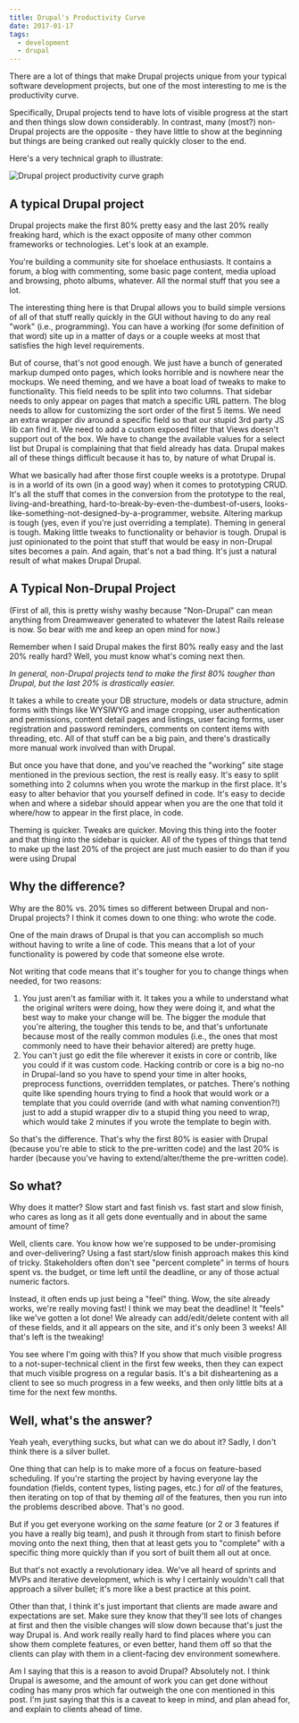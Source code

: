 ```yaml
---
title: Drupal's Productivity Curve
date: 2017-01-17
tags:
  - development
  - drupal
---
```


There are a lot of things that make Drupal projects unique from your typical software development projects, but one of the most interesting to me is the productivity curve.

Specifically, Drupal projects tend to have lots of visible progress at the start and then things slow down considerably. In contrast, many (most?) non-Drupal projects are the opposite - they have little to show at the beginning but things are being cranked out really quickly closer to the end.

Here's a very technical graph to illustrate:

![Drupal project productivity curve graph](https://dl.airtable.com/9cRA94n2RCyhdpkzZkhN_full_drupal_productivity.png)

## A typical Drupal project

Drupal projects make the first 80% pretty easy and the last 20% really freaking hard, which is the exact opposite of many other common frameworks or technologies. Let's look at an example.

You're building a community site for shoelace enthusiasts. It contains a forum, a blog with commenting, some basic page content, media upload and browsing, photo albums, whatever. All the normal stuff that you see a lot.

The interesting thing here is that Drupal allows you to build simple versions of all of that stuff really quickly in the GUI without having to do any real "work" (i.e., programming). You can have a working (for some definition of that word) site up in a matter of days or a couple weeks at most that satisfies the high level requirements.

But of course, that's not good enough. We just have a bunch of generated markup dumped onto pages, which looks horrible and is nowhere near the mockups. We need theming, and we have a boat load of tweaks to make to functionality. This field needs to be split into two columns. That sidebar needs to only appear on pages that match a specific URL pattern. The blog needs to allow for customizing the sort order of the first 5 items. We need an extra wrapper div around a specific field so that our stupid 3rd party JS lib can find it. We need to add a custom exposed filter that Views doesn't support out of the box. We have to change the available values for a select list but Drupal is complaining that that field already has data. Drupal makes all of these things difficult because it has to, by nature of what Drupal is.

What we basically had after those first couple weeks is a prototype. Drupal is in a world of its own (in a good way) when it comes to prototyping CRUD. It's all the stuff that comes in the conversion from the prototype to the real, living-and-breathing, hard-to-break-by-even-the-dumbest-of-users, looks-like-something-not-designed-by-a-programmer, website. Altering markup is tough (yes, even if you're just overriding a template). Theming in general is tough. Making little tweaks to functionality or behavior is tough. Drupal is just opinionated to the point that stuff that would be easy in non-Drupal sites becomes a pain. And again, that's not a bad thing. It's just a natural result of what makes Drupal Drupal.

## A Typical Non-Drupal Project

(First of all, this is pretty wishy washy because "Non-Drupal" can mean anything from Dreamweaver generated to whatever the latest Rails release is now. So bear with me and keep an open mind for now.)

Remember when I said Drupal makes the first 80% really easy and the last 20% really hard? Well, you must know what's coming next then.

_In general, non-Drupal projects tend to make the first 80% tougher than Drupal, but the last 20% is drastically easier._

It takes a while to create your DB structure, models or data structure, admin forms with things like WYSIWYG and image cropping, user authentication and permissions, content detail pages and listings, user facing forms, user registration and password reminders, comments on content items with threading, etc. All of that stuff can be a big pain, and there's drastically more manual work involved than with Drupal.

But once you have that done, and you've reached the "working" site stage mentioned in the previous section, the rest is really easy. It's easy to split something into 2 columns when you wrote the markup in the first place. It's easy to alter behavior that you yourself defined in code. It's easy to decide when and where a sidebar should appear when you are the one that told it where/how to appear in the first place, in code.

Theming is quicker. Tweaks are quicker. Moving this thing into the footer and that thing into the sidebar is quicker. All of the types of things that tend to make up the last 20% of the project are just much easier to do than if you were using Drupal

## Why the difference?

Why are the 80% vs. 20% times so different between Drupal and non-Drupal projects? I think it comes down to one thing: who wrote the code.

One of the main draws of Drupal is that you can accomplish so much without having to write a line of code. This means that a lot of your functionality is powered by code that someone else wrote.

Not writing that code means that it's tougher for you to change things when needed, for two reasons:

1.  You just aren't as familiar with it. It takes you a while to understand what the original writers were doing, how they were doing it, and what the best way to make your change will be. The bigger the module that you're altering, the tougher this tends to be, and that's unfortunate because most of the really common modules (i.e., the ones that most commonly need to have their behavior altered) are pretty huge.
2.  You can't just go edit the file wherever it exists in core or contrib, like you could if it was custom code. Hacking contrib or core is a big no-no in Drupal-land so you have to spend your time in alter hooks, preprocess functions, overridden templates, or patches. There's nothing quite like spending hours trying to find a hook that would work or a template that you could override (and with what naming convention?!) just to add a stupid wrapper div to a stupid thing you need to wrap, which would take 2 minutes if you wrote the template to begin with.

So that's the difference. That's why the first 80% is easier with Drupal (because you're able to stick to the pre-written code) and the last 20% is harder (because you've having to extend/alter/theme the pre-written code).

## So what?

Why does it matter? Slow start and fast finish vs. fast start and slow finish, who cares as long as it all gets done eventually and in about the same amount of time?

Well, clients care. You know how we're supposed to be under-promising and over-delivering? Using a fast start/slow finish approach makes this kind of tricky. Stakeholders often don't see "percent complete" in terms of hours spent vs. the budget, or time left until the deadline, or any of those actual numeric factors.

Instead, it often ends up just being a "feel" thing. Wow, the site already works, we're really moving fast! I think we may beat the deadline! It "feels" like we've gotten a lot done! We already can add/edit/delete content with all of these fields, and it all appears on the site, and it's only been 3 weeks! All that's left is the tweaking!

You see where I'm going with this? If you show that much visible progress to a not-super-technical client in the first few weeks, then they can expect that much visible progress on a regular basis. It's a bit disheartening as a client to see so much progress in a few weeks, and then only little bits at a time for the next few months.

## Well, what's the answer?

Yeah yeah, everything sucks, but what can we do about it? Sadly, I don't think there is a silver bullet.

One thing that can help is to make more of a focus on feature-based scheduling. If you're starting the project by having everyone lay the foundation (fields, content types, listing pages, etc.) for _all_ of the features, then iterating on top of that by theming _all_ of the features, then you run into the problems described above. That's no good.

But if you get everyone working on the _same_ feature (or 2 or 3 features if you have a really big team), and push it through from start to finish before moving onto the next thing, then that at least gets you to "complete" with a specific thing more quickly than if you sort of built them all out at once.

But that's not exactly a revolutionary idea. We've all heard of sprints and MVPs and iterative development, which is why I certainly wouldn't call that approach a silver bullet; it's more like a best practice at this point.

Other than that, I think it's just important that clients are made aware and expectations are set. Make sure they know that they'll see lots of changes at first and then the visible changes will slow down because that's just the way Drupal is. And work really really hard to find places where you can show them complete features, or even better, hand them off so that the clients can play with them in a client-facing dev environment somewhere.

Am I saying that this is a reason to avoid Drupal? Absolutely not. I think Drupal is awesome, and the amount of work you can get done without coding has many pros which far outweigh the one con mentioned in this post. I'm just saying that this is a caveat to keep in mind, and plan ahead for, and explain to clients ahead of time.
